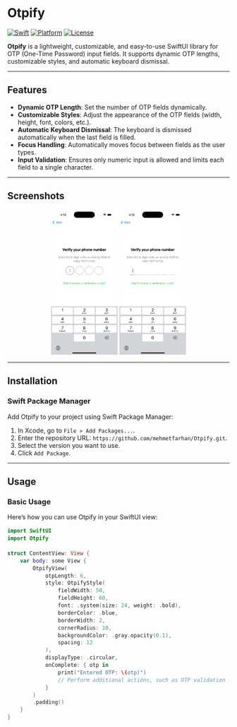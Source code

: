 # Otpify

[![Swift](https://img.shields.io/badge/Swift-5.5-orange.svg)](https://swift.org)
[![Platform](https://img.shields.io/badge/Platform-iOS%20|%20macOS%20|%20watchOS%20|%20tvOS-blue)](https://developer.apple.com)
[![License](https://img.shields.io/badge/License-MIT-lightgrey.svg)](https://opensource.org/licenses/MIT)

**Otpify** is a lightweight, customizable, and easy-to-use SwiftUI library for OTP (One-Time Password) input fields. It supports dynamic OTP lengths, customizable styles, and automatic keyboard dismissal.

---

## Features

- **Dynamic OTP Length**: Set the number of OTP fields dynamically.
- **Customizable Styles**: Adjust the appearance of the OTP fields (width, height, font, colors, etc.).
- **Automatic Keyboard Dismissal**: The keyboard is dismissed automatically when the last field is filled.
- **Focus Handling**: Automatically moves focus between fields as the user types.
- **Input Validation**: Ensures only numeric input is allowed and limits each field to a single character.

---

## Screenshots

<p align="center">
  <img src="Screenshots/Image1.png" width="30%" />
  <img src="Screenshots/Image2.png" width="30%" />
</p>

---

## Installation

### Swift Package Manager

Add Otpify to your project using Swift Package Manager:

1. In Xcode, go to `File > Add Packages...`.
2. Enter the repository URL: `https://github.com/mehmetfarhan/Otpify.git`.
3. Select the version you want to use.
4. Click `Add Package`.

---

## Usage

### Basic Usage

Here’s how you can use Otpify in your SwiftUI view:

```swift
import SwiftUI
import Otpify

struct ContentView: View {
    var body: some View {
        OtpifyView(
            otpLength: 6,
            style: OtpifyStyle(
                fieldWidth: 50,
                fieldHeight: 60,
                font: .system(size: 24, weight: .bold),
                borderColor: .blue,
                borderWidth: 2,
                cornerRadius: 10,
                backgroundColor: .gray.opacity(0.1),
                spacing: 12
            ),
            displayType: .circular,
            onComplete: { otp in
                print("Entered OTP: \(otp)")
                // Perform additional actions, such as OTP validation
            }
        )
        .padding()
    }
}
